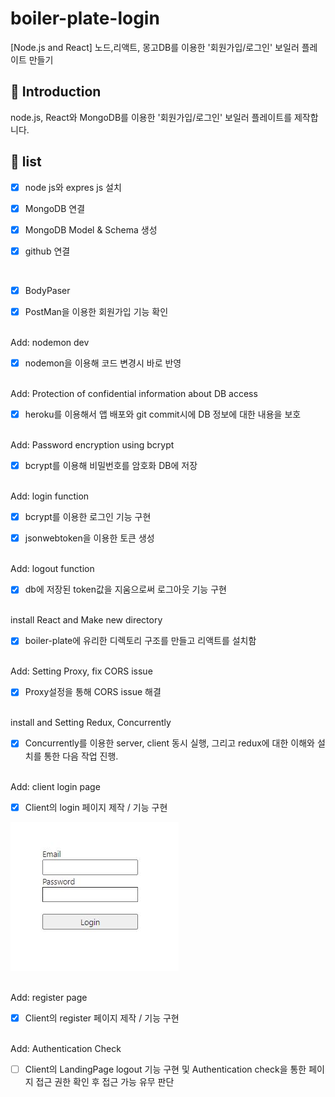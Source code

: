 # boiler-plate-login

[Node.js and React] 노드,리액트, 몽고DB를 이용한 '회원가입/로그인' 보일러 플레이트 만들기

## 📖 Introduction

node.js, React와 MongoDB를 이용한 '회원가입/로그인' 보일러 플레이트를 제작합니다.

## 📝 list

- [x] node js와 expres js 설치

- [x] MongoDB 연결

- [x] MongoDB Model & Schema 생성

- [x] github 연결

<br />

- [x] BodyPaser

- [x] PostMan을 이용한 회원가입 기능 확인

<br />
Add: nodemon dev

- [x] nodemon을 이용해 코드 변경시 바로 반영

<br />
Add: Protection of confidential information about DB access

- [x] heroku를 이용해서 앱 배포와 git commit시에 DB 정보에 대한 내용을 보호

<br />
Add: Password encryption using bcrypt

- [x] bcrypt를 이용해 비밀번호를 암호화 DB에 저장

<br />
Add: login function

- [x] bcrypt를 이용한 로그인 기능 구현

- [x] jsonwebtoken을 이용한 토큰 생성

<br />
Add: logout function

<br />

- [x] db에 저장된 token값을 지움으로써 로그아웃 기능 구현

<br />
install React and Make new directory

- [x] boiler-plate에 유리한 디렉토리 구조를 만들고 리액트를 설치함

<br />
Add: Setting Proxy, fix CORS issue

- [x] Proxy설정을 통해 CORS issue 해결

<br />
install and Setting Redux, Concurrently

- [x] Concurrently를 이용한 server, client 동시 실행, 그리고 redux에 대한 이해와 설치를 통한 다음 작업 진행.

<br />
Add: client login page

- [x] Client의 login 페이지 제작 / 기능 구현

![login](/front/src/images/login.JPG)

<br />
Add: register page

- [x] Client의 register 페이지 제작 / 기능 구현

<br />
Add: Authentication Check

- [ ] Client의 LandingPage logout 기능 구현 및 Authentication check을 통한 페이지 접근 권한 확인 후 접근 가능 유무 판단
